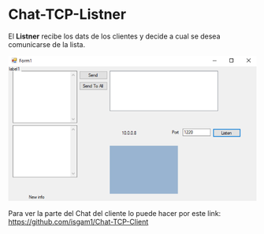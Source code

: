 # Chat-TCP-Listner

El <strong>Listner</strong> recibe los dats de los clientes y decide a cual se desea comunicarse de la lista.


![](https://github.com/isgam1/Chat-TCP-Listner/blob/master/readme/TCP-Listner.png)


Para ver la parte del Chat del cliente lo puede hacer por este link: https://github.com/isgam1/Chat-TCP-Client
